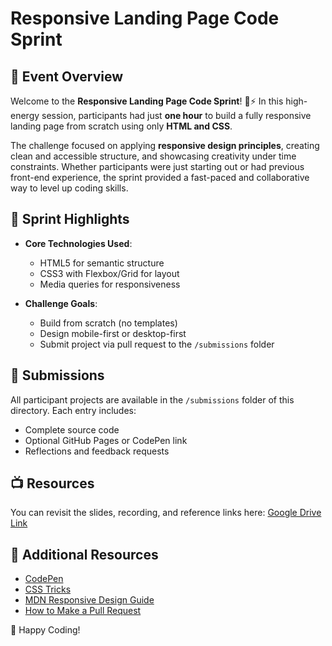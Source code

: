 # Responsive Landing Page Code Sprint

## 📢 Event Overview

Welcome to the **Responsive Landing Page Code Sprint**! 🧠⚡ In this high-energy session, participants had just **one hour** to build a fully responsive landing page from scratch using only **HTML and CSS**.

The challenge focused on applying **responsive design principles**, creating clean and accessible structure, and showcasing creativity under time constraints. Whether participants were just starting out or had previous front-end experience, the sprint provided a fast-paced and collaborative way to level up coding skills.

## 📌 Sprint Highlights

- **Core Technologies Used**:
  - HTML5 for semantic structure
  - CSS3 with Flexbox/Grid for layout
  - Media queries for responsiveness

- **Challenge Goals**:
  - Build from scratch (no templates)
  - Design mobile-first or desktop-first
  - Submit project via pull request to the `/submissions` folder

## 📁 Submissions

All participant projects are available in the `/submissions` folder of this directory. Each entry includes:

- Complete source code
- Optional GitHub Pages or CodePen link
- Reflections and feedback requests

## 📺 Resources

You can revisit the slides, recording, and reference links here: [Google Drive Link](https://drive.google.com/drive/folders/1hfHGsSyZKGYCiitOP7pAQJrBvxFkm8fQ?usp=drive_link)

## 📎 Additional Resources

- [CodePen](https://codepen.io/)
- [CSS Tricks](https://css-tricks.com/)
- [MDN Responsive Design Guide](https://developer.mozilla.org/en-US/docs/Learn/CSS/CSS_layout/Responsive_Design)
- [How to Make a Pull Request](https://www.makeapullrequest.com/)

🚀 Happy Coding!
